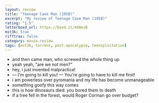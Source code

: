```yaml
---
layout: review
title: "Teenage Cave Man (1958)"
excerpt: "My review of Teenage Cave Man (1958)"
rating: "1.5"
letterboxd_url: https://boxd.it/4O8eiB
mst3k: true
rifftrax: false
category: movie-review
tags: [mst3k, torrent, post-apocalypse, teensploitation]
---
```


- and then came man, who screwed the whole thing up
- yeah yeah, "are we not men?"
- hey, i just invented malpractice!
- — I'm going to kill you! — You're going to have to kill me first!
- i am powerless over pyromania and my life has become unmanageable
- something goofy this way comes
- this is how dinosaurs died: you bored them to death
- if a tree fell in the forest, would Roger Corman go over budget?
